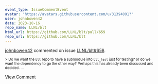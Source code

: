 ```yaml
---
event_type: IssueCommentEvent
avatar: "https://avatars.githubusercontent.com/u/31394001?"
user: johnbowen42
date: 2023-10-16
repo_name: LLNL/blt
html_url: https://github.com/LLNL/blt/pull/659
repo_url: https://github.com/LLNL/blt
---
```


<a href='https://github.com/johnbowen42' target='_blank'>johnbowen42</a> commented on issue <a href='https://github.com/LLNL/blt/pull/659' target='_blank'>LLNL/blt#659</a>.

<small>> Do we want the `blt` repo to have a submodule into `blt_test` just for testing? or do we want the dependency to go the other way? Perhaps this has already been discussed and decided....</small>

<a href='https://github.com/LLNL/blt/pull/659' target='_blank'>View Comment</a>